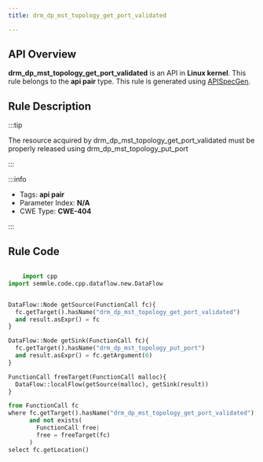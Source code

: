 ```yaml
---
title: drm_dp_mst_topology_get_port_validated

---
```



## API Overview
**drm_dp_mst_topology_get_port_validated** is an API in **Linux kernel**. This rule belongs to the **api pair** type. This rule is generated using [APISpecGen](../../tools/APISpecGen).
## Rule Description

:::tip

The resource acquired by drm_dp_mst_topology_get_port_validated must be properly released using drm_dp_mst_topology_put_port

:::

:::info

- Tags: **api pair**
- Parameter Index: **N/A**
- CWE Type: **CWE-404**

:::

## Rule Code
```python

    import cpp
import semmle.code.cpp.dataflow.new.DataFlow


DataFlow::Node getSource(FunctionCall fc){
  fc.getTarget().hasName("drm_dp_mst_topology_get_port_validated")
  and result.asExpr() = fc
}

DataFlow::Node getSink(FunctionCall fc){
  fc.getTarget().hasName("drm_dp_mst_topology_put_port")
  and result.asExpr() = fc.getArgument(0)
}

FunctionCall freeTarget(FunctionCall malloc){
  DataFlow::localFlow(getSource(malloc), getSink(result))
}

from FunctionCall fc
where fc.getTarget().hasName("drm_dp_mst_topology_get_port_validated")
      and not exists(
        FunctionCall free| 
        free = freeTarget(fc)
      )
select fc.getLocation()

    
```